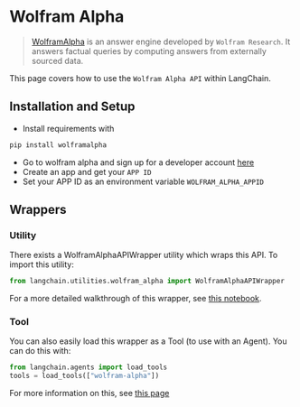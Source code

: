 # Wolfram Alpha

>[WolframAlpha](https://en.wikipedia.org/wiki/WolframAlpha) is an answer engine developed by `Wolfram Research`. 
> It answers factual queries by computing answers from externally sourced data.

This page covers how to use the `Wolfram Alpha API` within LangChain.

## Installation and Setup
- Install requirements with 
```bash
pip install wolframalpha
```
- Go to wolfram alpha and sign up for a developer account [here](https://developer.wolframalpha.com/)
- Create an app and get your `APP ID`
- Set your APP ID as an environment variable `WOLFRAM_ALPHA_APPID`


## Wrappers

### Utility

There exists a WolframAlphaAPIWrapper utility which wraps this API. To import this utility:

```python
from langchain.utilities.wolfram_alpha import WolframAlphaAPIWrapper
```

For a more detailed walkthrough of this wrapper, see [this notebook](../modules/agents/tools/examples/wolfram_alpha.ipynb).

### Tool

You can also easily load this wrapper as a Tool (to use with an Agent).
You can do this with:
```python
from langchain.agents import load_tools
tools = load_tools(["wolfram-alpha"])
```

For more information on this, see [this page](../modules/agents/tools/getting_started.md)

